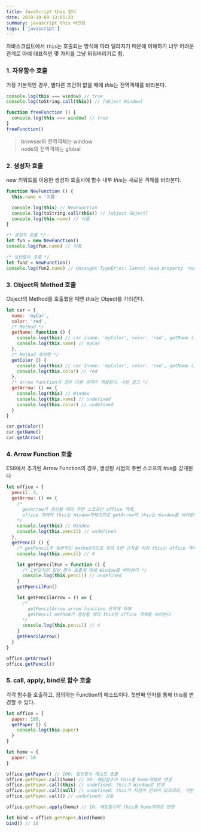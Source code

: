 ```yaml
---
title: JavaScript this 정리
date: 2019-10-09 13:05:23
summary: javascript this 바인딩
tags: ['javascript']
---
```


자바스크립트에서 `this`는 호출되는 방식에 따라 달라지기 때문에 이해하기 너무 어려운 관계로 아예 대표적인 몇 가지를 그냥 외워버리기로 함.

### 1. 자유함수 호출  
  가장 기본적인 경우, 별다른 조건이 없을 때에 *this*는 전역객체를 바라본다.

  ```javascript
  console.log(this === window) // true
  console.log(toString.call(this)) // [object Window]

  function freeFunction () {
    console.log(this === window) // true
  }
  freeFunction()
  ```
  > browser의 전역객체는 window  
  > node의 전역객체는 global

### 2. 생성자 호출  
  *new* 키워드를 이용한 생성자 호출시에 함수 내부 *this*는 새로운 객체를 바라본다.

  ```javascript
  function NewFunction () {
    this.name = '이름'

    console.log(this) // NewFunction
    console.log(toString.call(this)) // [object Object]
    console.log(this.name) // 이름
  }

  /* 생성자 호출 */
  let fun = new NewFunction()
  console.log(fun.name) // 이름

  /* 일반함수 호출 */
  let fun2 = NewFunction()
  console.log(fun2.name) // Uncaught TypeError: Cannot read property 'name' of undefined
  ```

### 3. Object의 Method 호출  
  Object의 Method를 호출했을 때엔 *this*는 Object를 가리킨다.

  ```javascript
  let car = {
    name: 'myCar',
    color: 'red',
    /* Method */
    getName: function () {
      console.log(this) // car {name: 'myColor', color: 'red', getName () ... }
      console.log(this.name) // myCar
    },
    /* Method 축약형 */
    getColor () {
      console.log(this) // car {name: 'myColor', color: 'red', getName () ... }
      console.log(this.color) // red
    },
    /* arrow function의 경우 다른 규칙이 적용된다. 4번 참고 */
    getArrow: () => {
      console.log(this) // Window
      console.log(this.name) // undefined
      console.log(this.color) // undefined
    }
  }

  car.getColor()
  car.getName()
  car.getArrow()
  ```

### 4. Arrow Function 호출  
  ES6에서 추가된 Arrow Function의 경우, 생성된 시점의 주변 스코프의 *this*를 갖게된다

  ```javascript
  let office = {
    pencil: 4,
    getArrow: () => {
      /*
        getArrow가 생성될 때의 주변 스코프인 office 객체,
        office 객체의 this는 Window객체이므로 getArrow의 this는 Window를 바라본다
      */
      console.log(this) // Window
      console.log(this.pencil) // undefined
    },
    getPencil () {
      /* getPencil은 일반적인 method이므로 위의 3번 규칙을 따라 this는 office 객체를 바라본다 */
      console.log(this.pencil) // 4

      let getPpencilFun = function () {
        /* 1번규칙인 일반 함수 호출에 의해 Window를 바라본다 */
        console.log(this.pencil) // undefined
      }
      getPpencilFun()

      let getPencilArrow = () => {
        /*
          getPencilArrow arrow function 규칙에 의해
          getPencil method가 생성될 때의 this인 office 객체를 바라본다
        */
        console.log(this.pencil) // 4
      }
      getPencilArrow()
    }
  }

  office.getArrow()
  office.getPencil()
  ```

### 5. call, apply, bind로 함수 호출  
  각각 함수를 호출하고, 정의하는 Function의 메소드이다. 첫번째 인자를 통해 this를 변경할 수 있다.

  ```javascript
  let office = {
    paper: 100,
    getPaper () {
      console.log(this.paper)
    }
  }

  let home = {
    paper: 10
  }

  office.getPaper() // 100: 일반함수 메소드 호출
  office.getPaper.call(home) // 10: 해당함수의 this를 home객체로 변경
  office.getPaper.call(this) // undefined: this가 Window로 변경
  office.getPaper.call(null) // undefined: this가 지정이 안되어 있으므로, 기본 함수의 this인 Window를 봄
  office.getPaper.call() // undefined: 상동

  office.getPaper.apply(home) // 10: 해당함수의 this를 home객체로 변경

  let bind = office.getPaper.bind(home)
  bind() // 10
  ```
